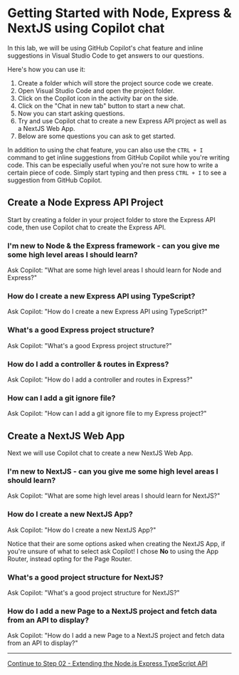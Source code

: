 # Getting Started with Node, Express & NextJS using Copilot chat

In this lab, we will be using GitHub Copilot's chat feature and inline suggestions in Visual Studio Code to get answers to our questions.

Here's how you can use it:

1. Create a folder which will store the project source code we create.
2. Open Visual Studio Code and open the project folder.
3. Click on the Copilot icon in the activity bar on the side.
4. Click on the "Chat in new tab" button to start a new chat.
5. Now you can start asking questions. 
6. Try and use Copilot chat to create a new Express API project as well as a NextJS Web App. 
7. Below are some questions you can ask to get started.

In addition to using the chat feature, you can also use the `CTRL + I` command to get inline suggestions from GitHub Copilot while you're writing code. This can be especially useful when you're not sure how to write a certain piece of code. Simply start typing and then press `CTRL + I` to see a suggestion from GitHub Copilot.

## Create a Node Express API Project
Start by creating a folder in your project folder to store the Express API code, then use Copilot chat to create the Express API.

### I'm new to Node & the Express framework - can you give me some high level areas I should learn?

Ask Copilot: "What are some high level areas I should learn for Node and Express?"

### How do I create a new Express API using TypeScript?

Ask Copilot: "How do I create a new Express API using TypeScript?"

### What's a good Express project structure?

Ask Copilot: "What's a good Express project structure?"

### How do I add a controller & routes in Express?

Ask Copilot: "How do I add a controller and routes in Express?"

### How can I add a git ignore file?

Ask Copilot: "How can I add a git ignore file to my Express project?"

## Create a NextJS Web App
Next we will use Copilot chat to create a new NextJS Web App.

### I'm new to NextJS - can you give me some high level areas I should learn?

Ask Copilot: "What are some high level areas I should learn for NextJS?"

### How do I create a new NextJS App?

Ask Copilot: "How do I create a new NextJS App?"

Notice that their are some options asked when creating the NextJS App, if you're unsure of what to select ask Copilot! I chose **No** to using the App Router, instead opting for the Page Router.

### What's a good project structure for NextJS?

Ask Copilot: "What's a good project structure for NextJS?"

### How do I add a new Page to a NextJS project and fetch data from an API to display?

Ask Copilot: "How do I add a new Page to a NextJS project and fetch data from an API to display?"

---------------
[Continue to Step 02 - Extending the Node.js Express TypeScript API](./02-Step02.md)